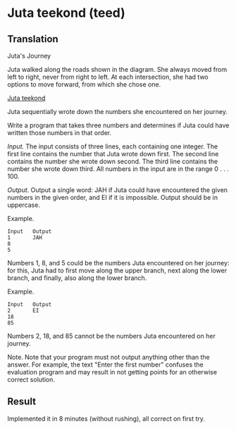 # Juta teekond (teed)

## Translation

Juta's Journey

Juta walked along the roads shown in the diagram. She always moved from left to right, never from right to left. At each intersection, she had two options to move forward, from which she chose one.

[Juta teekond](./juta_teekond.png)

Juta sequentially wrote down the numbers she encountered on her journey.

Write a program that takes three numbers and determines if Juta could have written those numbers in that order.

*Input.* The input consists of three lines, each containing one integer. The first line contains the number that Juta wrote down first. The second line contains the number she wrote down second. The third line contains the number she wrote down third. All numbers in the input are in the range 0 . . . 100.

*Output.* Output a single word: JAH if Juta could have encountered the given numbers in the given order, and EI if it is impossible. Output should be in uppercase.

Example.

    Input   Output
    1       JAH
    8
    5

Numbers 1, 8, and 5 could be the numbers Juta encountered on her journey: for this, Juta had to first move along the upper branch, next along the lower branch, and finally, also along the lower branch.

Example.

    Input   Output
    2       EI
    18
    85

Numbers 2, 18, and 85 cannot be the numbers Juta encountered on her journey.

Note. Note that your program must not output anything other than the answer. For example, the text "Enter the first number" confuses the evaluation program and may result in not getting points for an otherwise correct solution.

## Result

Implemented it in 8 minutes (without rushing), all correct on first try.